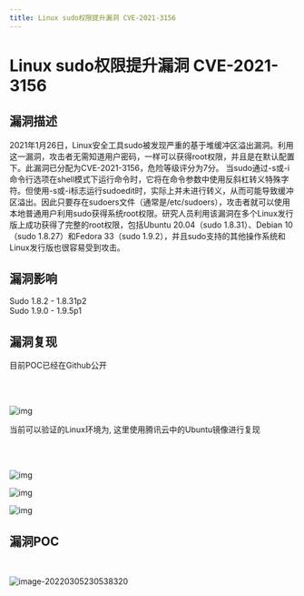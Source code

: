 ```yaml
---
title: Linux sudo权限提升漏洞 CVE-2021-3156
---
```


# Linux sudo权限提升漏洞 CVE-2021-3156

## 漏洞描述
2021年1月26日，Linux安全工具sudo被发现严重的基于堆缓冲区溢出漏洞。利用这一漏洞，攻击者无需知道用户密码，一样可以获得root权限，并且是在默认配置下。此漏洞已分配为CVE-2021-3156，危险等级评分为7分。
当sudo通过-s或-i命令行选项在shell模式下运行命令时，它将在命令参数中使用反斜杠转义特殊字符。但使用-s或-i标志运行sudoedit时，实际上并未进行转义，从而可能导致缓冲区溢出。因此只要存在sudoers文件（通常是/etc/sudoers），攻击者就可以使用本地普通用户利用sudo获得系统root权限。研究人员利用该漏洞在多个Linux发行版上成功获得了完整的root权限，包括Ubuntu 20.04（sudo 1.8.31）、Debian 10（sudo 1.8.27）和Fedora 33（sudo 1.9.2），并且sudo支持的其他操作系统和Linux发行版也很容易受到攻击。

## 漏洞影响
<a-checkbox checked>Sudo 1.8.2 - 1.8.31p2</a-checkbox></br>
<a-checkbox checked>Sudo 1.9.0 - 1.9.5p1</a-checkbox>

## 漏洞复现
目前POC已经在Github公开

</br>
<a-alert type="success" message="POC来源: https://github.com/blasty/CVE-2021-3156" description="" showIcon>
</a-alert>
<br/>

![img](https://security-1310978225.cos.ap-beijing.myqcloud.com/public/img/1627098472921-85639abb-364c-4fed-929d-1739cb4128cb.png)

当前可以验证的Linux环境为, 这里使用腾讯云中的Ubuntu镜像进行复现

</br>
<a-alert type="success" message=" Ubuntu 20.04.1 (Focal Fossa) - sudo 1.8.31, libc-2.31  Debian 10.0 (Buster) - sudo 1.8.27, libc-2.28" description="" showIcon>
</a-alert>
<br/>

![img](https://security-1310978225.cos.ap-beijing.myqcloud.com/public/img/1627098472850-197fab3c-2c70-48af-969c-e0f4108abe55.png)

![img](https://security-1310978225.cos.ap-beijing.myqcloud.com/public/img/1627098472851-ffe05143-de53-4d3d-8607-d825a9f9d76c.png)



![img](https://security-1310978225.cos.ap-beijing.myqcloud.com/public/img/1627098473043-7c4d517c-465d-4261-a02d-549b7e8436c8.png)



## 漏洞POC
<a-alert type="success" message="另一个无交互式shell使用的脚本:https://github.com/Rvn0xsy/CVE-2021-3156-plus" description="" showIcon>
</a-alert>
</br>

![image-20220305230538320](https://security-1310978225.cos.ap-beijing.myqcloud.com/public/img//image-20220305230538320.png)
